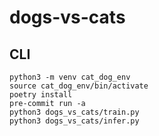 # dogs-vs-cats

## CLI

```
python3 -m venv cat_dog_env
source cat_dog_env/bin/activate
poetry install
pre-commit run -a
python3 dogs_vs_cats/train.py
python3 dogs_vs_cats/infer.py
```
